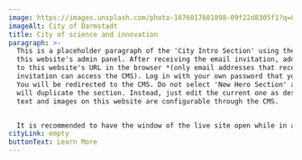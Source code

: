 ```yaml
---
image: https://images.unsplash.com/photo-1676017601898-09f22d8305f1?q=80&w=1740&auto=format&fit=crop&ixlib=rb-4.0.3&ixid=M3wxMjA3fDB8MHxwaG90by1wYWdlfHx8fGVufDB8fHx8fA%3D%3D
imageAlt: City of Darmstadt
title: City of science and innovation
paragraph: >-
  This is a placeholder paragraph of the 'City Intro Section' using the CMS from
  this website's admin panel. After receiving the email invitation, add '/admin'
  to this website's URL in the browser *(only email addresses that received the
  invitation can access the CMS). Log in with your own password that you choose.
  You will be redirected to the CMS. Do not select 'New Hero Section' as this
  will duplicate the section. Instead, just edit the current one as desired. All
  text and images on this website are configurable through the CMS.


  It is recommended to have the window of the live site open while in another window, using the CMS to better see what is being edited. After clicking 'Publish', allow about 2-3 minutes to view changes live.
cityLink: empty
buttonText: Learn More
---
```

